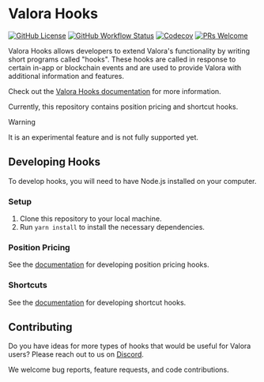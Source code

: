# Valora Hooks

[![GitHub License](https://img.shields.io/github/license/valora-inc/hooks?color=blue)](https://github.com/valora-inc/hooks/blob/main/LICENSE)
[![GitHub Workflow Status](https://img.shields.io/github/actions/workflow/status/valora-inc/hooks/.github/workflows/workflow.yaml?branch=main)](https://github.com/valora-inc/hooks/actions/workflows/workflow.yaml?query=branch%3Amain)
[![Codecov](https://img.shields.io/codecov/c/github/valora-inc/hooks)](https://codecov.io/gh/valora-inc/hooks)
[![PRs Welcome](https://img.shields.io/badge/PRs-welcome-brightgreen.svg)](https://github.com/valora-inc/hooks#contributing)

Valora Hooks allows developers to extend Valora's functionality by writing short programs called "hooks". These hooks are called in response to certain in-app or blockchain events and are used to provide Valora with additional information and features.

Check out the [Valora Hooks documentation](https://docs.staging.valora.xyz/hooks/overview) for more information.

Currently, this repository contains position pricing and shortcut hooks.

> [!WARNING]
> It is an experimental feature and is not fully supported yet.

## Developing Hooks

To develop hooks, you will need to have Node.js installed on your computer.

### Setup

1. Clone this repository to your local machine.
2. Run `yarn install` to install the necessary dependencies.

### Position Pricing

See the [documentation](docs/position-pricing-hooks.md) for developing position pricing hooks.

### Shortcuts

See the [documentation](docs/shortcut-hooks.md) for developing shortcut hooks.

## Contributing

Do you have ideas for more types of hooks that would be useful for Valora users?
Please reach out to us on [Discord](https://discord.com/invite/J5XMtMkwC4).

<!-- TODO If you'd like to contribute to this repository, please follow the [Contributing Guidelines](CONTRIBUTING.md).-->

We welcome bug reports, feature requests, and code contributions.
